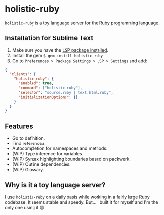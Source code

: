 # holistic-ruby

`holistic-ruby` is a toy language server for the Ruby programming language.

## Installation for Sublime Text

1. Make sure you have the [LSP package installed](https://github.com/sublimelsp/LSP).
2. Install the gem `$ gem install holistic-ruby`
3. Go to `Preferences > Package Settings > LSP > Settings` and add:

```json
{
  "clients": {
    "holistic-ruby": {
      "enabled": true,
      "command": ["holistic-ruby"],
      "selector": "source.ruby | text.html.ruby",
      "initializationOptions": {}
    }
  }
}
```

## Features

* Go to definition.
* Find references.
* Autocompletion for namespaces and methods.
* (WIP) Type inference for variables
* (WIP) Syntax highlighting boundaries based on packwerk.
* (WIP) Outline dependencies.
* (WIP) Glossary.

## Why is it a toy language server?

I use `holistic-ruby` on a daily basis while working in a fairly large Ruby codebase. It seems stable and speedy. But... I built it for myself and I'm the only one using it :smile:
